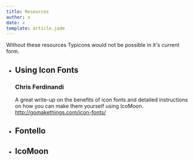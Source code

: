 ```yaml
---
title: Resources
author: x 
date: x
template: article.jade
---
```


Without these resources Typicons would not be possible in it's current form.

- ## Using Icon Fonts
  ### Chris Ferdinandi
  A great write-up on the benefits of icon fonts and detailed instructions on how you can make them yourself using IcoMoon.
  http://gomakethings.com/icon-fonts/

- ## Fontello

- ## IcoMoon